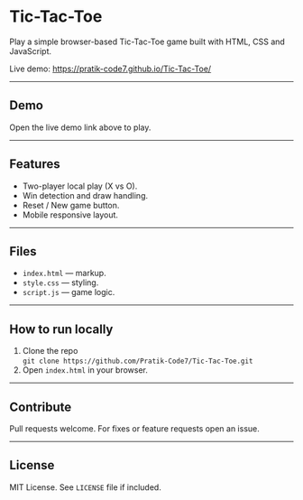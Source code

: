 # Tic-Tac-Toe

Play a simple browser-based Tic-Tac-Toe game built with HTML, CSS and JavaScript.

Live demo: https://pratik-code7.github.io/Tic-Tac-Toe/  

---

## Demo

Open the live demo link above to play.

---

## Features

- Two-player local play (X vs O).
- Win detection and draw handling.
- Reset / New game button.
- Mobile responsive layout.

---

## Files

- `index.html` — markup.
- `style.css` — styling.
- `script.js` — game logic.

---

## How to run locally

1. Clone the repo  
   `git clone https://github.com/Pratik-Code7/Tic-Tac-Toe.git`  
2. Open `index.html` in your browser.

---

## Contribute

Pull requests welcome. For fixes or feature requests open an issue.

---

## License

MIT License. See `LICENSE` file if included.
